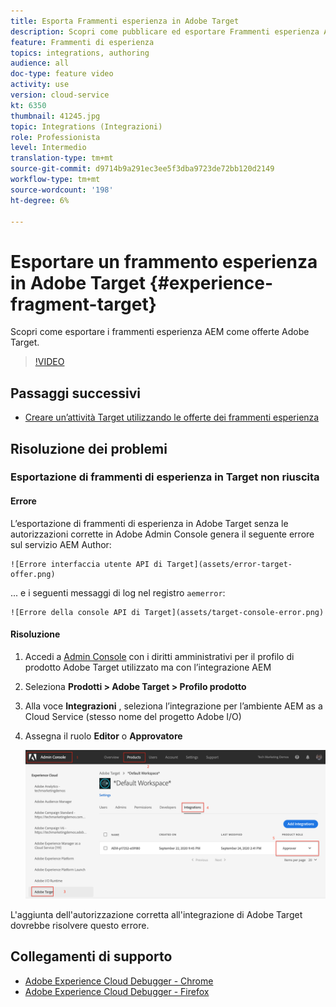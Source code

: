 ```yaml
---
title: Esporta Frammenti esperienza in Adobe Target
description: Scopri come pubblicare ed esportare Frammenti esperienza AEM come offerte di Adobe Target.
feature: Frammenti di esperienza
topics: integrations, authoring
audience: all
doc-type: feature video
activity: use
version: cloud-service
kt: 6350
thumbnail: 41245.jpg
topic: Integrations (Integrazioni)
role: Professionista
level: Intermedio
translation-type: tm+mt
source-git-commit: d9714b9a291ec3ee5f3dba9723de72bb120d2149
workflow-type: tm+mt
source-wordcount: '198'
ht-degree: 6%

---
```



# Esportare un frammento esperienza in Adobe Target {#experience-fragment-target}

Scopri come esportare i frammenti esperienza AEM come offerte Adobe Target.

>[!VIDEO](https://video.tv.adobe.com/v/41245?quality=12&learn=on)

## Passaggi successivi

+ [Creare un’attività Target utilizzando le offerte dei frammenti esperienza](./create-target-activity.md)

## Risoluzione dei problemi

### Esportazione di frammenti di esperienza in Target non riuscita

#### Errore

L’esportazione di frammenti di esperienza in Adobe Target senza le autorizzazioni corrette in Adobe Admin Console genera il seguente errore sul servizio AEM Author:

    ![Errore interfaccia utente API di Target](assets/error-target-offer.png)

... e i seguenti messaggi di log nel registro `aemerror`:

    ![Errore della console API di Target](assets/target-console-error.png)

#### Risoluzione

1. Accedi a [Admin Console](https://adminconsole.adobe.com/) con i diritti amministrativi per il profilo di prodotto Adobe Target utilizzato ma con l’integrazione AEM
2. Seleziona __Prodotti > Adobe Target > Profilo prodotto__
3. Alla voce __Integrazioni__ , seleziona l’integrazione per l’ambiente AEM as a Cloud Service (stesso nome del progetto Adobe I/O)
4. Assegna il ruolo __Editor__ o __Approvatore__

   ![Errore API di Target](assets/target-permissions.png)

L&#39;aggiunta dell&#39;autorizzazione corretta all&#39;integrazione di Adobe Target dovrebbe risolvere questo errore.

## Collegamenti di supporto

+ [Adobe Experience Cloud Debugger - Chrome](https://chrome.google.com/webstore/detail/adobe-experience-cloud-de/ocdmogmohccmeicdhlhhgepeaijenapj)
+ [Adobe Experience Cloud Debugger - Firefox](https://addons.mozilla.org/en-US/firefox/addon/adobe-experience-platform-dbg/)